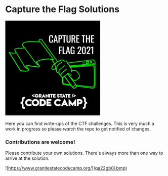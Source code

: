 # Capture the Flag Solutions
![](CTF2021.jpg)

Here you can find write-ups of the CTF challenges. This is very much a work in progress so please *watch* the repo to get notified of changes.

### Contributions are welcome!
Please contribute your own solutions. There's always more than one way to arrive at the solution.

![https://www.granitestatecodecamp.org/](qa22gb0i.bmp)